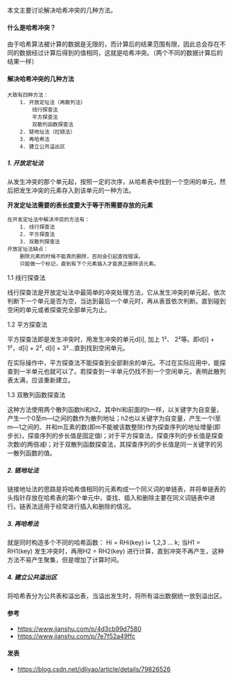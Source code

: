 本文主要讨论解决哈希冲突的几种方法。

#### 什么是哈希冲突？

由于哈希算法被计算的数据是无限的，而计算后的结果范围有限，因此总会存在不同的数据经过计算后得到的值相同，这就是哈希冲突。（两个不同的数据计算后的结果一样）

#### 解决哈希冲突的几种方法

```
大致有四种方法：
	1. 开放定址法（再散列法）
		线行探查法
		平方探查法
		双散列函数探查法
	2. 链地址法（拉链法）
	3. 再哈希法
	4. 建立公共溢出区
```

##### 1. 开放定址法

从发生冲突的那个单元起，按照一定的次序，从哈希表中找到一个空闲的单元，然后把发生冲突的元素存入到该单元的一种方法。

**开发定址法需要的表长度要大于等于所需要存放的元素**

```
在开发定址法中解决冲突的方法有：
	1. 线行探查法
	2. 平方探查法
	3. 双散列探查法
开放定址法缺点：
	删除元素的时候不能真的删除，否则会引起查找错误。
	只能做一个标记，直到有下个元素插入才能真正删除该元素。
```

1.1 线行探查法

线行探查法是开放定址法中最简单的冲突处理方法，它从发生冲突的单元起，依次判断下一个单元是否为空，当达到最后一个单元时，再从表首依次判断。直到碰到空闲的单元或者探查完全部单元为止。

1.2 平方探查法

平方探查法即是发生冲突时，用发生冲突的单元d[i], 加上 1²、 2²等。即d[i] + 1²，d[i] + 2², d[i] + 3²...直到找到空闲单元。

在实际操作中，平方探查法不能探查到全部剩余的单元。不过在实际应用中，能探查到一半单元也就可以了。若探查到一半单元仍找不到一个空闲单元，表明此散列表太满，应该重新建立。

1.3 双散列函数探查法

这种方法使用两个散列函数hl和h2。其中hl和前面的h一样，以关键字为自变量，产生一个0至m—l之间的数作为散列地址；h2也以关键字为自变量，产生一个l至m—1之间的、并和m互素的数(即m不能被该数整除)作为探查序列的地址增量(即步长)，探查序列的步长值是固定值l；对于平方探查法，探查序列的步长值是探查次数i的两倍减l；对于双散列函数探查法，其探查序列的步长值是同一关键字的另一散列函数的值。

##### 2. 链地址法

链接地址法的思路是将哈希值相同的元素构成一个同义词的单链表，并将单链表的头指针存放在哈希表的第i个单元中，查找、插入和删除主要在同义词链表中进行。链表法适用于经常进行插入和删除的情况。

##### 3. 再哈希法

就是同时构造多个不同的哈希函数：
Hi = RHi(key) i= 1,2,3 ... k;
当H1 = RH1(key) 发生冲突时，再用H2 = RH2(key) 进行计算，直到冲突不再产生，这种方法不易产生聚集，但是增加了计算时间。

##### 4. 建立公共溢出区

将哈希表分为公共表和溢出表，当溢出发生时，将所有溢出数据统一放到溢出区。

#### 参考

* https://www.jianshu.com/p/4d3cb99d7580
* https://www.jianshu.com/p/7e7f52a49ffc

#### 发表

* https://blog.csdn.net/jdliyao/article/details/79826526